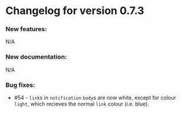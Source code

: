# Changelog for version 0.7.3
### New features:
N/A

### New documentation:
N/A

### Bug fixes:
* #54 - `link`s in `notification` `body`s are now white, except for colour `light`, which recieves the normal `link` colour (i.e. blue).
